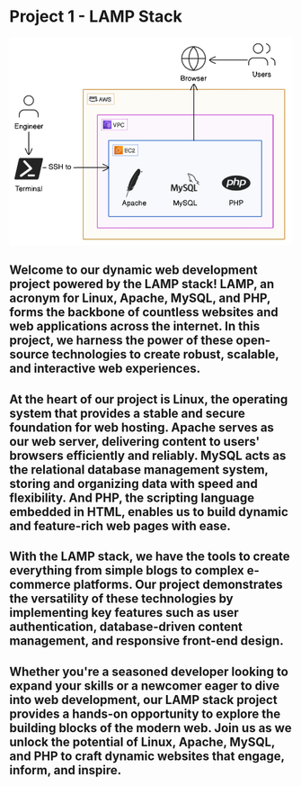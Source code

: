 # Project 1 - LAMP Stack

![project img](/Project-1%20LAMP%20Stack/images/lamp.png)

## Welcome to our dynamic web development project powered by the LAMP stack! LAMP, an acronym for Linux, Apache, MySQL, and PHP, forms the backbone of countless websites and web applications across the internet. In this project, we harness the power of these open-source technologies to create robust, scalable, and interactive web experiences.

## At the heart of our project is Linux, the operating system that provides a stable and secure foundation for web hosting. Apache serves as our web server, delivering content to users' browsers efficiently and reliably. MySQL acts as the relational database management system, storing and organizing data with speed and flexibility. And PHP, the scripting language embedded in HTML, enables us to build dynamic and feature-rich web pages with ease.

## With the LAMP stack, we have the tools to create everything from simple blogs to complex e-commerce platforms. Our project demonstrates the versatility of these technologies by implementing key features such as user authentication, database-driven content management, and responsive front-end design.

## Whether you're a seasoned developer looking to expand your skills or a newcomer eager to dive into web development, our LAMP stack project provides a hands-on opportunity to explore the building blocks of the modern web. Join us as we unlock the potential of Linux, Apache, MySQL, and PHP to craft dynamic websites that engage, inform, and inspire.

